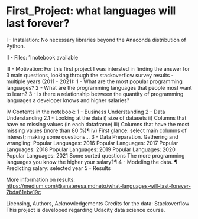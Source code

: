 # First_Project: what languages will last forever?

I - Instalation:
No necessary libraries beyond the Anaconda distribution of Python.

II - Files: 
1 notebook available

III - Motivation: For this first project I was intersted in finding the answer for 3 main questions, 
looking through the stackoverflow survey results - multiple years (2011 - 2021):
1 - What are the most popular programming languages?
2 - What are the programming languages that people most want to learn?
3 - Is there a relationship between the quantity of programming languages a developer knows and higher salaries?

IV Contents in the notebook:
1 - Business Understanding
2 - Data Understanding
2.1 - Looking at the data
i) size of datasets
ii) Columns that have no missing values (in each dataframe)
iii) Columns that have the most missing values (more than 80 %)¶
iv) First glance: select main columns of interest; making some questions...
3 - Data Preparation.
Gathering and wrangling:
Popular Languages: 2016
Popular Languages: 2017
Popular Languages: 2018
Popular Languages: 2019
Popular Languages: 2020
Popular Languages: 2021
Some sorted questions
The more programming languages you know the higher your salary?¶
4 - Modeling the data. ¶
Predicting salary: selected year
5 - Results

More information on results: https://medium.com/@anateresa.mdneto/what-languages-will-last-forever-7bda61ebe19c 

Licensing, Authors, Acknowledgements
Credits for the data: Stackoverflow
This project is developed regarding Udacity data science course.   
